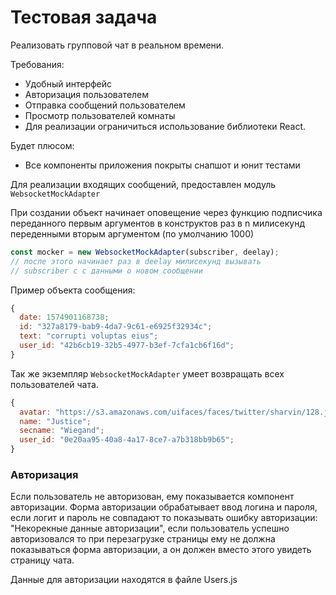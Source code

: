 
# Тестовая задача

Реализовать групповой чат в реальном времени.

Требования:

- Удобный интерфейс
- Авторизация пользователем
- Отправка сообщений пользователем
- Просмотр пользователей комнаты
- Для реализации ограничиться использование библиотеки  React.

Будет плюсом:

* Все компоненты приложения покрыты снапшот и юнит тестами

Для реализации входящих сообщений, предоставлен модуль `WebsocketMockAdapter`

При создании объект начинает оповещение через функцию подписчика переданного первым аргументов в конструктов раз в n милисекунд переденными вторым аргументом (по умолчанию 1000)

```javascript
const mocker = new WebsocketMockAdapter(subscriber, deelay);
// после этого начинает раз в deelay милисекунд вызывать
// subscriber c с данными о новом сообщении
```

Пример объекта сообщения:

```javascript
{
  date: 1574901168738;
  id: "327a8179-bab9-4da7-9c61-e6925f32934c";
  text: "corrupti voluptas eius";
  user_id: "42b6cb19-32b5-4977-b3ef-7cfa1cb6f16d";
}
```

Так же экземпляр `WebsocketMockAdapter` умеет возвращать всех пользователей чата.

```javascript
{
  avatar: "https://s3.amazonaws.com/uifaces/faces/twitter/sharvin/128.jpg";
  name: "Justice";
  secname: "Wiegand";
  user_id: "0e20aa95-40a8-4a17-8ce7-a7b318bb9b65";
}
```

### Авторизация
Если пользователь не авторизован, ему показывается компонент авторизации.
Форма авторизации обрабатывает ввод логина и пароля, если логит и пароль не совпадают то 
показывать ошибку авторизации: "Некорекные данные авторизации", если пользователь успешно
авторизовался то при перезагрузке страницы ему не должна показываться форма авторизации, а он должен вместо этого увидеть страницу чата.

Данные для авторизации находятся в файле Users.js


